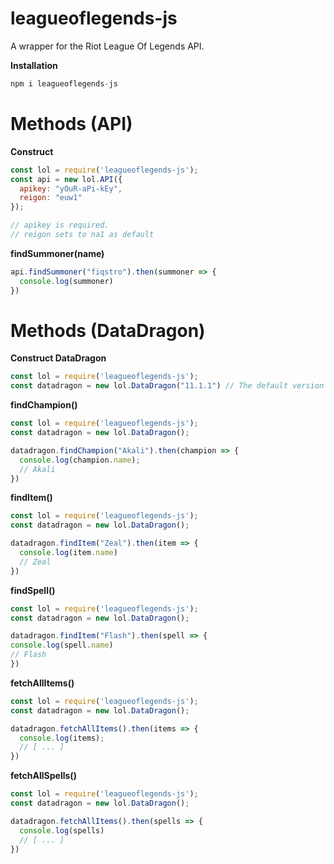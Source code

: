 leagueoflegends-js
=========
A wrapper for the Riot League Of Legends API.




**Installation**
```js
npm i leagueoflegends-js
```
Methods (API)
========

**Construct**
```js
const lol = require('leagueoflegends-js');
const api = new lol.API({
  apikey: "yOuR-aPi-kEy",
  reigon: "euw1"
});

// apikey is required.
// reigon sets to na1 as default

```
**findSummoner(name)**
```js
api.findSummoner("fiqstro").then(summoner => {
  console.log(summoner)
})
```

Methods (DataDragon)
==========

**Construct DataDragon**
```js
const lol = require('leagueoflegends-js');
const datadragon = new lol.DataDragon("11.1.1") // The default version is 11.1.1
```

**findChampion()**
```js
const lol = require('leagueoflegends-js');
const datadragon = new lol.DataDragon();

datadragon.findChampion("Akali").then(champion => {
  console.log(champion.name);
  // Akali
})
```

**findItem()** 
```js
const lol = require('leagueoflegends-js');
const datadragon = new lol.DataDragon();

datadragon.findItem("Zeal").then(item => {
  console.log(item.name)
  // Zeal
}) 
```

**findSpell()**
```js
const lol = require('leagueoflegends-js');
const datadragon = new lol.DataDragon();

datadragon.findItem("Flash").then(spell => {
console.log(spell.name) 
// Flash
})
```

**fetchAllItems()**
```js
const lol = require('leagueoflegends-js');
const datadragon = new lol.DataDragon();

datadragon.fetchAllItems().then(items => {
  console.log(items);
  // [ ... ]
})
```

**fetchAllSpells()**
```js
const lol = require('leagueoflegends-js');
const datadragon = new lol.DataDragon();

datadragon.fetchAllItems().then(spells => {
  console.log(spells)
  // [ ... ]
})
```





